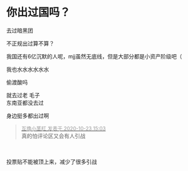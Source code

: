 # 你出过国吗？


去过暗黑团

不正规出过算不算？

我国还有6亿沉默的人呢，mjj虽然无底线，但是大部分都是小资产阶级吧（

我也水水水水水水

偷渡酸吗<img src="static/image/smiley/default/lol.gif" smilieid="12" border="0" alt="" />

就去过老 毛子<br />
东南亚都没去过

身边挺多都出过啊

<div class="quote"><blockquote><font size="2"><a href="https://www.hostloc.com/forum.php?mod=redirect&amp;goto=findpost&amp;pid=9341275&amp;ptid=757615" target="_blank"><font color="#999999">互撸小茎肛 发表于 2020-10-23 15:03</font></a></font><br />
真的怕评论区又会有人引战</blockquote></div><br />
<br />
投票贴不能被顶上来，减少了很多引战<img id="aimg_f9oP6" onclick="zoom(this, this.src, 0, 0, 0)" class="zoom" src="https://cdn.jsdelivr.net/gh/hishis/forum-master/public/images/patch.gif" onmouseover="img_onmouseoverfunc(this)" onload="thumbImg(this)" border="0" alt="" />
